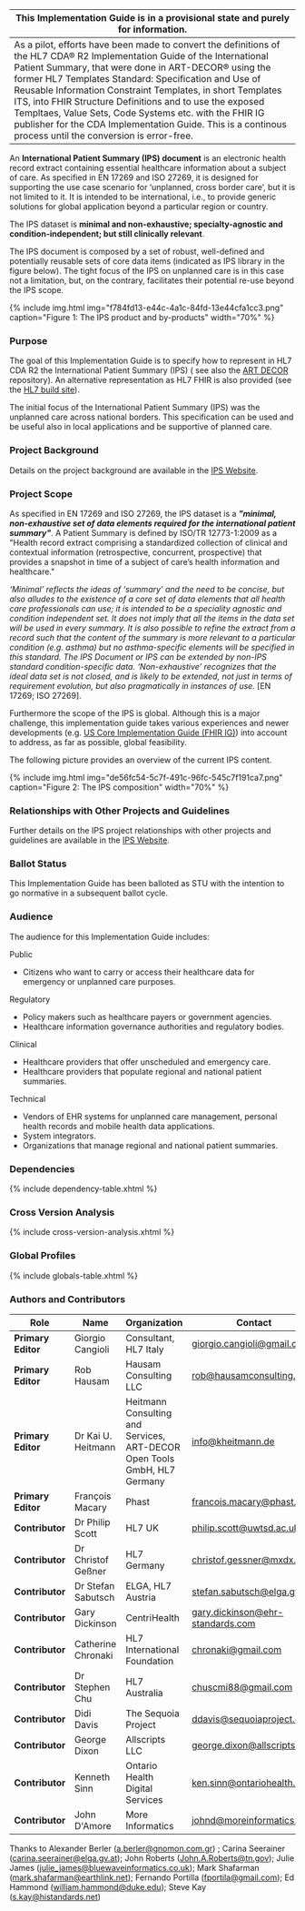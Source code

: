 | This Implementation Guide is in a provisional state and purely for information. |
| ------------------------------------------------------------ |
| As a pilot, efforts have been made to convert the definitions of the HL7 CDA® R2 Implementation Guide of the International Patient Summary, that were done in ART-DECOR® using the former HL7 Templates Standard: Specification and Use of Reusable Information Constraint Templates, in short Templates ITS, into FHIR Structure Definitions and to use the exposed Templtaes, Value Sets, Code Systems etc. with the FHIR IG publisher for the CDA Implementation Guide. This is a continous process until the conversion is error-free. |

An **International Patient Summary (IPS) document** is an electronic health record extract containing essential healthcare information about a subject of care.
As specified in EN 17269 and ISO 27269, it is designed for supporting the use case scenario for ‘unplanned, cross border care’, but it is not limited to it.
It is intended to be international, i.e., to provide generic solutions for global application beyond a particular region or country.

The IPS dataset is **minimal and non-exhaustive; specialty-agnostic and condition-independent; but still clinically relevant**.

The IPS document is composed by a set of robust, well-defined and potentially reusable sets of core data items (indicated as IPS library in the figure below). The tight focus of the IPS on unplanned care is in this case not a limitation, but, on the contrary, facilitates their potential re-use beyond the IPS scope.

{% include img.html img="f784fd13-e44c-4a1c-84fd-13e44cfa1cc3.png" caption="Figure 1: The IPS product and by-products"
    width="70%" %}

### Purpose

The goal of this Implementation Guide is to specify how to represent in HL7 CDA R2 the International Patient Summary (IPS) ( see also the [ART DECOR](https://art-decor.org/ad/#/hl7ips-/project/overview) repository).  An alternative representation as HL7 FHIR is also provided (see the [HL7 build site](https://build.fhir.org/ig/HL7/CDA-IPS/)).

The initial focus of the International Patient Summary (IPS) was the unplanned care across national borders. This specification can be used and be useful also in local applications and be supportive of planned care. 


### Project Background

Details on the project background are available in the <a href="https://international-patient-summary.net">IPS Website</a>.

### Project Scope

As specified in EN 17269 and ISO 27269, the IPS dataset is a <b><i>"minimal, non-exhaustive set of data elements required for the international patient summary"</i></b>. A Patient Summary is defined by ISO/TR 12773-1:2009 as a "Health record extract comprising a standardized collection of clinical and contextual information (retrospective, concurrent, prospective) that provides a snapshot in time of a subject of care’s health information and healthcare."

<i>‘Minimal’ reflects the ideas of ‘summary’ and the need to be concise, but also alludes to the existence of a core set of data elements that all health care professionals can use; it is intended to be a speciality agnostic and condition independent set. It does not imply that all the items in the data set will be used in every summary. It is also possible to refine the extract from a record such that the content of the summary is more relevant to a particular condition (e.g. asthma) but no asthma-specific elements will be specified in this standard.
The IPS Document or IPS can be extended by non-IPS standard condition-specific data.
‘Non-exhaustive’ recognizes that the ideal data set is not closed, and is likely to be extended, not just in terms of requirement evolution, but also pragmatically in instances of use. </i> [EN 17269; ISO 27269].

Furthermore the scope of the IPS is global. Although this is a major challenge, this implementation guide takes various experiences and newer developments (e.g. <a href="http://hl7.org/fhir/us/core/history.html">US Core Implementation Guide (FHIR IG)</a>) into account to address, as far as possible, global feasibility.

The following picture provides an overview of the current IPS content.

{% include img.html img="de56fc54-5c7f-491c-96fc-545c7f191ca7.png" caption="Figure 2: The IPS composition" width="70%" %}

### Relationships with Other Projects and Guidelines

Further details on the IPS project relationships with other projects and guidelines are available in the <a href="https://international-patient-summary.net/">IPS Website</a>.

### Ballot Status

This Implementation Guide has been balloted as STU with the intention to go normative in a subsequent ballot cycle.

### Audience

The audience for this Implementation Guide includes:

Public

- Citizens who want to carry or access their healthcare data for emergency or unplanned care purposes.

Regulatory

- Policy makers such as healthcare payers or government agencies.
- Healthcare information governance authorities and regulatory bodies.

Clinical

- Healthcare providers that offer unscheduled and emergency care.
- Healthcare providers that populate regional and national patient summaries.

Technical

- Vendors of EHR systems for unplanned care management, personal health records and mobile health data applications.
- System integrators.
- Organizations that manage regional and national patient summaries.

### Dependencies

{% include dependency-table.xhtml %}

### Cross Version Analysis

{% include cross-version-analysis.xhtml %}

### Global Profiles

{% include globals-table.xhtml %}

### Authors and Contributors

| Role  | Name | Organization | Contact |
| --- | --- | --- | --- |
| **Primary Editor** | Giorgio Cangioli | Consultant, HL7 Italy | giorgio.cangioli@gmail.com |
| **Primary Editor** | Rob Hausam | Hausam Consulting LLC | rob@hausamconsulting.com |
| **Primary Editor** | Dr Kai U. Heitmann | Heitmann Consulting and Services, ART-DECOR Open Tools GmbH, HL7 Germany | info@kheitmann.de |
| **Primary Editor** | François Macary | Phast | francois.macary@phast.fr |
| **Contributor**    | Dr Philip Scott | HL7 UK | philip.scott@uwtsd.ac.uk |
| **Contributor** | Dr Christof Geßner | HL7 Germany | christof.gessner@mxdx.de |
| **Contributor** | Dr Stefan Sabutsch | ELGA, HL7 Austria | stefan.sabutsch@elga.gv.at |
| **Contributor** | Gary Dickinson | CentriHealth | gary.dickinson@ehr-standards.com |
| **Contributor** | Catherine Chronaki | HL7 International Foundation | chronaki@gmail.com |
| **Contributor** | Dr Stephen Chu | HL7 Australia | chuscmi88@gmail.com |
| **Contributor** | Didi Davis | The Sequoia Project | ddavis@sequoiaproject.org |
| **Contributor** | George Dixon | Allscripts LLC | george.dixon@allscripts.com |
| **Contributor** | Kenneth Sinn  | Ontario Health Digital Services | ken.sinn@ontariohealth.ca |
| **Contributor** | John D'Amore | More Informatics | johnd@moreinformatics.com |

Thanks to Alexander Berler ([a.berler@gnomon.com.gr](mailto:a.berler@gnomon.com.gr)) ; Carina Seerainer (carina.seerainer@elga.gv.at); John Roberts (John.A.Roberts@tn.gov); Julie James ([julie_james@bluewaveinformatics.co.uk](mailto:julie_james@bluewaveinformatics.co.uk)); Mark Shafarman ([mark.shafarman@earthlink.net](mailto:mark.shafarman@earthlink.net)); Fernando Portilla ([fportila@gmail.com](mailto:fportila@gmail.com)); Ed Hammond ([william.hammond@duke.edu](mailto:william.hammond@duke.edu)); Steve Kay ([s.kay@histandards.net](mailto:s.kay@histandards.net))
